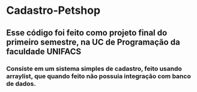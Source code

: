 # Cadastro-Petshop

## Esse código foi feito como projeto final do primeiro semestre, na UC de Programação da faculdade UNIFACS

### Consiste em um sistema simples de cadastro, feito usando arraylist, que quando feito não possuia integração com banco de dados.
